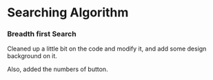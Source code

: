 # Searching Algorithm
### **Breadth first Search**

Cleaned up a little bit on the code and modify it, and add some design background on it. 

Also, added the numbers of button.
